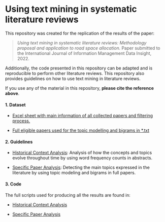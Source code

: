 Using text mining in systematic literature reviews
================

This repository was created for the replication of the results of the
paper:

> *Using text mining in systematic literature reviews: Methodology
> proposal and application to road space allocation.* Paper submitted to
> the International Journal of Information Management Data Insight,
> 2022.

Additionally, the code presented in this repository can be adapted and
is reproducible to perform other literature reviews. This repository
also provides guidelines on how to use text mining in literature
reviews.

If you use any of the material in this repository, **please cite the
reference above**.

#### 1. Dataset

-   [Excel sheet with main information of all collected papers and
    filtering process.](/Data/table_systematic_review.xlsx)

-   [Full eligible papers used for the topic modelling and bigrams in
    \*.txt](/Data/Full_papers/)

#### 2. Guidelines

-   [Historical Context Analysis](Historical_Context_Abs_TM.md):
    Analysis of how the concepts and topics evolve throughout time by
    using word frequency counts in abstracts.

-   [Specific Paper Analysis](LDA_Bigrams_Full_Papers.md): Detecting the
    main topics expressed in the literature by using topic modeling and
    bigrams in full papers.

#### 3. Code

The full scripts used for producing all the results are found in:

-   [Historical Context Analysis](/Scripts/Script_Historical_Analysis.R)

-   [Specific Paper Analysis](/Scripts/Script_Specific_Analysis.R)
